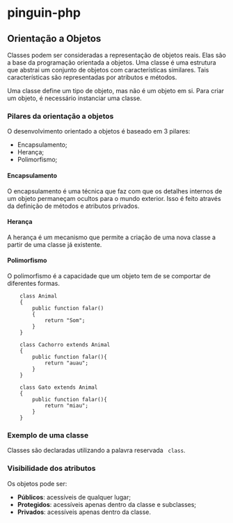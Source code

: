 # pinguin-php
## Orientação a Objetos
Classes podem ser consideradas a representação de objetos reais. Elas são a base da programação orientada a objetos. Uma classe é uma estrutura que abstrai um conjunto de objetos com características similares. Tais características são representadas por atributos e métodos.

Uma classe define um tipo de objeto, mas não é um objeto em si. Para criar um objeto, é necessário instanciar uma classe. 

### Pilares da orientação a objetos

O desenvolvimento orientado a objetos é baseado em 3 pilares:
* Encapsulamento;
* Herança;
* Polimorfismo;

#### Encapsulamento 
O encapsulamento é uma técnica que faz com que os detalhes internos de um objeto permaneçam ocultos para o mundo exterior. Isso é feito através da definição de métodos e atributos privados. 

#### Herança
A herança é um mecanismo que permite a criação de uma nova classe a partir de uma classe já existente.

#### Polimorfismo

O polimorfismo é a capacidade que um objeto tem de se comportar de diferentes formas.
```
    class Animal
    {
        public function falar()
        {
            return "Som";
        }
    }

    class Cachorro extends Animal
    {
        public function falar(){
            return "auau";
        }
    }

    class Gato extends Animal
    {
        public function falar(){
            return "miau";
        }
    }
```

### Exemplo de uma classe

Classes são declaradas utilizando a palavra reservada `` class``.

### Visibilidade dos atributos
Os objetos pode ser:
* **Públicos**: acessíveis de qualquer lugar;
* **Protegidos**: acessíveis apenas dentro da classe e subclasses;
* **Privados**: acessíveis apenas dentro da classe.